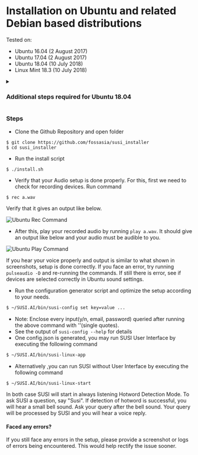 # Installation on Ubuntu and related Debian based distributions

Tested on:
- Ubuntu 16.04 (2 August 2017)
- Ubuntu 17.04 (2 August 2017)
- Ubuntu 18.04 (10 July 2018)
- Linux Mint 18.3 (10 July 2018)

<details>
 <summary>
   
   ### Additional steps required for Ubuntu 18.04
 </summary>
  
- Java is not installed by default and there are some compatibility issues with the latest version of Java (Java 10 as of writing) installed by `default-jdk` therefore, you need to manually install an older version of Java (tested with OpenJDK Java 8).
 
  - You may install OpenJDK's Java 8 by running:
  - `$ sudo apt install openjdk-8-jre openjdk-8-jdk`   
- There are some issues with `ca-certificates`on Ubuntu 18.03 (as of writing) and you will encounter some errors while building `susi_server` if not rectified
  - You will need to run the following commands:
  ```
  sudo echo '\xfe\xed\xfe\xed\x00\x00\x00\x02\x00\x00\x00\x00\xe2\x68\x6e\x45\xfb\x43\xdf\xa4\xd9\x92\xdd\x41\xce\xb6\xb2\x1c\x63\x30\xd7\x92' > /etc/ssl/certs/java/cacerts
  sudo /var/lib/dpkg/info/ca-certificates-java.postinst configure
  ```
</details>

### Steps

- Clone the Github Repository and open folder
```
$ git clone https://github.com/fossasia/susi_installer
$ cd susi_installer
```
- Run the install script
````bash
$ ./install.sh
````
- Verify that your Audio setup is done properly. For this, first we need to check for recording devices. Run command 
```
$ rec a.wav
```
Verify that it gives an output like below.

![Ubuntu Rec Command](images/ubuntu-rec.png)

- After this, play your recorded audio by running ```play a.wav```. It should give an output like below
and your audio must be audible to you.

![Ubuntu Play Command](images/ubuntu-play.png)

If you hear your voice properly and output is similar to what shown in screenshots, setup is 
done correctly. If you face an error, try running ```pulseaudio -D``` and re-running the commands.
If still there is error, see if devices are selected correctly in Ubuntu sound settings.

- Run the configuration generator script and optimize the setup according to your needs.
```bash
$ ~/SUSI.AI/bin/susi-config set key=value ...
```
- Note: Enclose every input(y/n, email, password) queried after running the above command with ''(single quotes).
- See the output of ```susi-config --help``` for details
- One config.json is generated, you may run SUSI User Interface by executing the following command
```bash
$ ~/SUSI.AI/bin/susi-linux-app
```
- Alternatively ,you can run SUSI without User Interface by executing the following command
```
$ ~/SUSI.AI/bin/susi-linux-start
```

In both case SUSI will start in always listening Hotword Detection Mode. To ask SUSI a question, say "Susi". If detection of
hotword is successful, you will hear a small bell sound. Ask your query after the bell sound. Your query will be
processed by SUSI and you will hear a voice reply.

#### Faced any errors?

If you still face any errors in the setup, please provide a screenshot or logs of errors being encountered.
This would help rectify the issue sooner.

